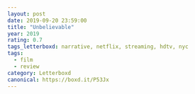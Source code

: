 ```yaml
---
layout: post 
date: 2019-09-20 23:59:00
title: "Unbelievable"
year: 2019
rating: 0.7
tags_letterboxd: narrative, netflix, streaming, hdtv, nyc
tags:
  - film
  - review
category: Letterboxd
canonical: https://boxd.it/P53Jx
---
```

